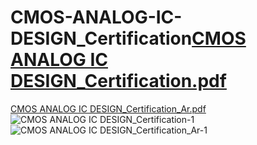 # CMOS-ANALOG-IC-DESIGN_Certification[CMOS ANALOG IC DESIGN_Certification.pdf](https://github.com/mhmwd83/CMOS-ANALOG-IC-DESIGN_Certification/files/11233102/CMOS.ANALOG.IC.DESIGN_Certification.pdf)
[CMOS ANALOG IC DESIGN_Certification_Ar.pdf](https://github.com/mhmwd83/CMOS-ANALOG-IC-DESIGN_Certification/files/11233103/CMOS.ANALOG.IC.DESIGN_Certification_Ar.pdf)
![CMOS ANALOG IC DESIGN_Certification-1](https://user-images.githubusercontent.com/96796504/232052871-321239b4-db5e-42ff-b3fa-0a1b465ca2d2.jpg)
![CMOS ANALOG IC DESIGN_Certification_Ar-1](https://user-images.githubusercontent.com/96796504/232052881-53614a41-3b16-4d2e-8a65-1c1c6f3ac099.jpg)
